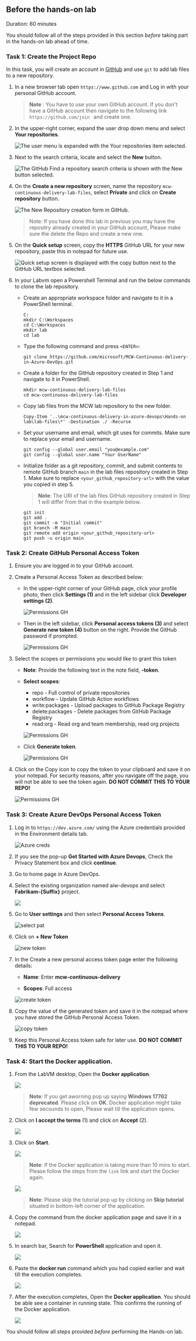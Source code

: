 
## Before the hands-on lab

Duration: 60 minutes

You should follow all of the steps provided in this section _before_ taking part in the hands-on lab ahead of time.

### Task 1: Create the Project Repo

In this task, you will create an account in [GitHub](https://github.com) and use `git` to add lab files to a new repository.

1. In a new browser tab open ```https://www.github.com``` and Log in with your personal GitHub account.

    > **Note** : You have to use your own GitHub account. If you don't have a GitHub account then navigate to the following link ```https://github.com/join ``` and create one.
    
1. In the upper-right corner, expand the user drop down menu and select **Your repositories**.

   ![The user menu is expanded with the Your repositories item selected.](https://github.com/anushabc/MCW-Continuous-delivery-in-Azure-DevOps/blob/prod/Hands-on%20lab/media/image04.png?raw=true "User menu, your repositories")

1. Next to the search criteria, locate and select the **New** button.

   ![The GitHub Find a repository search criteria is shown with the New button selected.](https://github.com/anushabc/MCW-Continuous-delivery-in-Azure-DevOps/blob/prod/Hands-on%20lab/media/image05.png?raw=true "New repository button")

1. On the **Create a new repository** screen, name the repository ```mcw-continuous-delivery-lab-files```, select **Private** and click on **Create repository** button.

   ![The `New Repository` creation form in GitHub.](media/b4-task1-step1-2.png "New Repository Creation Form")
   
   >Note: If you have done this lab in previous you may have the repositry already created in your GitHub account, Please make sure the delete the Repo and create a new one. 

1. On the **Quick setup** screen, copy the **HTTPS** GitHub URL for your new repository, paste this in notepad for future use.

   ![Quick setup screen is displayed with the copy button next to the GitHub URL textbox selected.](media/image26.png "Quick setup screen")

2. In your Labvm open a Powershell Terminal and run the below commands to clone the lab repository.

   - Create an appropriate workspace folder and navigate to it in a PowerShell terminal.

     ```pwsh
     C:
     mkdir C:\Workspaces
     cd C:\Workspaces
     mkdir lab
     cd lab
     ```

   - Type the following command and press `<ENTER>`:

     ```pwsh
     git clone https://github.com/microsoft/MCW-Continuous-delivery-in-Azure-DevOps.git
     ```

   - Create a folder for the GitHub repository created in Step 1 and navigate to it in PowerShell.

     ```pwsh
     mkdir mcw-continuous-delivery-lab-files
     cd mcw-continuous-delivery-lab-files
     ```

   - Copy lab files from the MCW lab repository to the new folder.

     ```pwsh
     Copy-Item '..\mcw-continuous-delivery-in-azure-devops\Hands-on lab\lab-files\*' -Destination ./ -Recurse
     ```
     
   - Set your username and email, which git uses for commits. Make sure to replace your email and username.
   
     ```pwsh
     git config --global user.email "you@example.com"
     git config --global user.name "Your UserName"
     ```
     
    - Initialize folder as a git repository, commit, and submit contents to remote GitHub branch `main` in the lab files repository created in Step 1. Make sure to replace `<your_github_repository-url>` with the value you copied in step 5.

      > **Note**: The URI of the lab files GitHub repository created in Step 1 will differ from that in the example below.

      ```pwsh
      git init
      git add .
      git commit -m "Initial commit"
      git branch -M main
      git remote add origin <your_github_repository-url>
      git push -u origin main
      ```

### Task 2: Create GitHub Personal Access Token

1. Ensure you are logged in to your GitHub account.

2. Create a Personal Access Token as described below:

   - In the upper-right corner of your GitHub page, click your profile photo, then click **Settings (1)** and in the left sidebar click **Developer settings (2)**.

     ![Permissions GH](https://raw.githubusercontent.com/CloudLabsAI-Azure/AIW-DevOps/main/Assets/Settings_pat.png)

   - Then in the left sidebar, click **Personal access tokens (3)** and select **Generate new token (4)** button on the right. Provide the GitHub password if prompted. 
   
     ![Permissions GH](https://raw.githubusercontent.com/CloudLabsAI-Azure/AIW-DevOps/main/Assets/Settings_pat1.png)

3. Select the scopes or permissions you would like to grant this token

    - **Note**: Provide the following text in the note field, **<inject key="Deploymentid" />-token**. 
    
    - **Select scopes**:

        * repo - Full control of private repositories
        * workflow - Update GitHub Action workflows
        * write:packages - Upload packages to GitHub Package Registry
        * delete:packages - Delete packages from GitHub Package Registry
        * read:org - Read org and team membership, read org projects
  
      ![Permissions GH](media/image10.png)

    - Click **Generate token**.

      ![Permissions GH](https://raw.githubusercontent.com/CloudLabsAI-Azure/AIW-DevOps/main/Assets/gentoken.png)

4. Click on the Copy icon to copy the token to your clipboard and save it on your notepad. For security reasons, after you navigate off the page, you will not be able to see the token again. **DO NOT COMMIT THIS TO YOUR REPO!**

   ![Permissions GH](https://raw.githubusercontent.com/CloudLabsAI-Azure/AIW-DevOps/main/Assets/copytoken.png)

### Task 3: Create Azure DevOps Personal Access Token

1. Log in to `https://dev.azure.com/` using the Azure credentials provided in the Environment details tab. 

   ![Azure creds](media/image07.png)
   
2. If you see the pop-up **Get Started with Azure Devops**, Check the Privacy Statement box and click **continue**.

3. Go to home page in Azure DevOps.

3. Select the existing organization named aiw-devops and select **Fabrikam-{Suffix}** project.
    
   ![](media/image08.png)

4. Go to **User settings** and then select **Personal Access Tokens**.
   
   ![select pat](media/image09.png)
   
5. Click on **+ New Token**   
   
   ![new token](https://raw.githubusercontent.com/CloudLabsAI-Azure/AIW-DevOps/main/Assets/azuredevops-newtoken.png)
   
6. In the Create a new personal access token page enter the following details:
   
   - **Name**: Enter **mcw-continuous-delivery** 

   - **Scopes**: Full access

   ![create token](media/image06.png)
   
7. Copy the value of the generated token and save it in the notepad where you have stored the GitHub Personal Access Token.

   ![copy token](https://raw.githubusercontent.com/CloudLabsAI-Azure/AIW-DevOps/main/Assets/azuredevops-copypat.png)
   
8. Keep this Personal Access token safe for later use. **DO NOT COMMIT THIS TO YOUR REPO!**

### Task 4: Start the Docker application.

1. From the LabVM desktop, Open the **Docker application**.

   ![](media/d4.png)
  
   >**Note**: If you get aworning pop up saying **Windows 17762 deprecated**. Please click on **OK**. Docker application might take few secounds to open, Please wait till the application opens.

1. Click on **I accept the terms** (1) and click on **Accept** (2).

   ![](media/d6.png)
   
1. Click on **Start**.

   ![](media/d7.png)
   
    >**Note**: If the Docker application is taking more than 10 mins to start. Please follow the steps from the `link` link and start the Docker again.

   ![](media/d8.png)
   
   >**Note**: Please skip the tutorial pop up by clicking on **Skip tutorial** situated in bottom-left corner of the application.
   
1. Copy the command from the docker application page and save it in a notepad.

   ![](media/d9.png)
   
1. In search bar, Search for **PowerShell** application and open it.

   ![](media/d10.png)
   
1. Paste the **docker run** command which you had copied earlier and wait till the execution completes.

   ![](media/d11.png)
   
1. After the execution completes, Open the **Docker application**. You should be able see a container in running state. This confirms the running of the Docker application.

   ![](media/d12.png)

You should follow all steps provided *before* performing the Hands-on lab.


